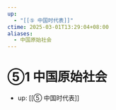 ```yaml
---
up:
  - "[[⑤ 中国时代表]]"
ctime: 2025-03-01T13:29:04+08:00
aliases:
  - 中国原始社会
---
```


# ⑤1 中国原始社会

- up: [[⑤ 中国时代表]]

